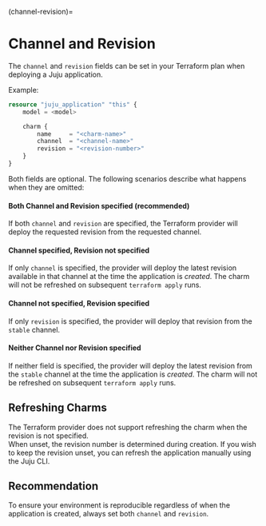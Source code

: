 (channel-revision)=
# Channel and Revision

The `channel` and `revision` fields can be set in your Terraform plan when deploying a Juju application.

Example:

```terraform
resource "juju_application" "this" {
    model = <model>

    charm {
        name     = "<charm-name>"
        channel  = "<channel-name>"
        revision = "<revision-number>"
    }
}
```

Both fields are optional. The following scenarios describe what happens when they are omitted:

#### Both Channel and Revision specified (recommended)

If both `channel` and `revision` are specified, the Terraform provider will deploy the requested revision from the requested channel.

#### Channel specified, Revision not specified

If only `channel` is specified, the provider will deploy the latest revision available in that channel at the time the application is *created*. The charm will not be refreshed on subsequent `terraform apply` runs.

#### Channel not specified, Revision specified

If only `revision` is specified, the provider will deploy that revision from the `stable` channel.

#### Neither Channel nor Revision specified

If neither field is specified, the provider will deploy the latest revision from the `stable` channel at the time the application is *created*. The charm will not be refreshed on subsequent `terraform apply` runs.

## Refreshing Charms

The Terraform provider does not support refreshing the charm when the revision is not specified.  
When unset, the revision number is determined during creation. If you wish to keep the revision unset, you can refresh the application manually using the Juju CLI.

## Recommendation

To ensure your environment is reproducible regardless of when the application is created, always set both `channel` and `revision`.
